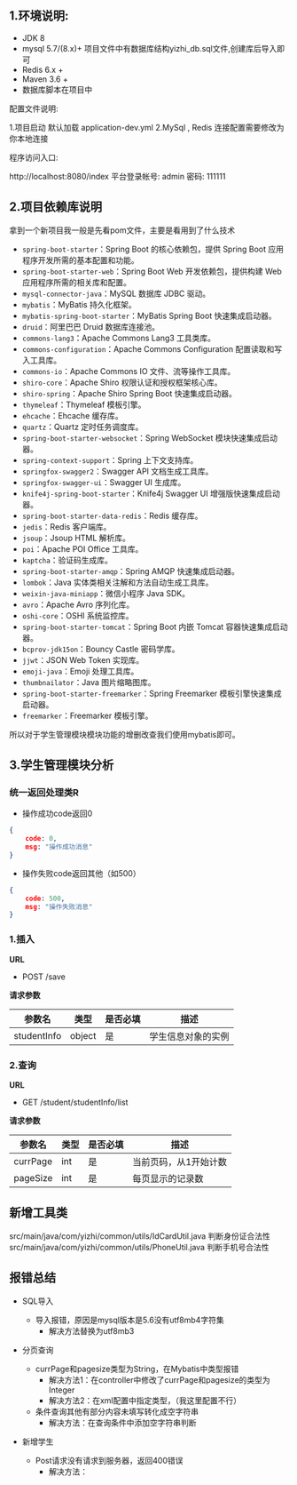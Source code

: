 ## 1.环境说明:

* JDK 8
* mysql 5.7/(8.x)+  项目文件中有数据库结构yizhi_db.sql文件,创建库后导入即可
* Redis 6.x +
* Maven 3.6 +
* 数据库脚本在项目中

配置文件说明:

1.项目启动 默认加载 application-dev.yml
2.MySql , Redis 连接配置需要修改为你本地连接

程序访问入口:

http://localhost:8080/index
平台登录帐号: admin 密码: 111111



## 2.项目依赖库说明

拿到一个新项目我一般是先看pom文件，主要是看用到了什么技术

- `spring-boot-starter`：Spring Boot 的核心依赖包，提供 Spring Boot 应用程序开发所需的基本配置和功能。
- `spring-boot-starter-web`：Spring Boot Web 开发依赖包，提供构建 Web 应用程序所需的相关库和配置。
- `mysql-connector-java`：MySQL 数据库 JDBC 驱动。
- `mybatis`：MyBatis 持久化框架。
- `mybatis-spring-boot-starter`：MyBatis Spring Boot 快速集成启动器。
- `druid`：阿里巴巴 Druid 数据库连接池。
- `commons-lang3`：Apache Commons Lang3 工具类库。
- `commons-configuration`：Apache Commons Configuration 配置读取和写入工具库。
- `commons-io`：Apache Commons IO 文件、流等操作工具库。
- `shiro-core`：Apache Shiro 权限认证和授权框架核心库。
- `shiro-spring`：Apache Shiro Spring Boot 快速集成启动器。
- `thymeleaf`：Thymeleaf 模板引擎。
- `ehcache`：Ehcache 缓存库。
- `quartz`：Quartz 定时任务调度库。
- `spring-boot-starter-websocket`：Spring WebSocket 模块快速集成启动器。
- `spring-context-support`：Spring 上下文支持库。
- `springfox-swagger2`：Swagger API 文档生成工具库。
- `springfox-swagger-ui`：Swagger UI 生成库。
- `knife4j-spring-boot-starter`：Knife4j Swagger UI 增强版快速集成启动器。
- `spring-boot-starter-data-redis`：Redis 缓存库。
- `jedis`：Redis 客户端库。
- `jsoup`：Jsoup HTML 解析库。
- `poi`：Apache POI Office 工具库。
- `kaptcha`：验证码生成库。
- `spring-boot-starter-amqp`：Spring AMQP 快速集成启动器。
- `lombok`：Java 实体类相关注解和方法自动生成工具库。
- `weixin-java-miniapp`：微信小程序 Java SDK。
- `avro`：Apache Avro 序列化库。
- `oshi-core`：OSHI 系统监控库。
- `spring-boot-starter-tomcat`：Spring Boot 内嵌 Tomcat 容器快速集成启动器。
- `bcprov-jdk15on`：Bouncy Castle 密码学库。
- `jjwt`：JSON Web Token 实现库。
- `emoji-java`：Emoji 处理工具库。
- `thumbnailator`：Java 图片缩略图库。
- `spring-boot-starter-freemarker`：Spring Freemarker 模板引擎快速集成启动器。
- `freemarker`：Freemarker 模板引擎。

所以对于学生管理模块模块功能的增删改查我们使用mybatis即可。



## 3.学生管理模块分析

### 统一返回处理类R

- 操作成功code返回0

```json
{
    code: 0,
    msg: "操作成功消息"
}
```

- 操作失败code返回其他（如500）

```json
{
    code: 500,
    msg: "操作失败消息"
}
```

### 1.插入

**URL**

- POST /save

**请求参数**

| 参数名      | 类型   | 是否必填 | 描述               |
| ----------- | ------ | -------- | ------------------ |
| studentInfo | object | 是       | 学生信息对象的实例 |

### 2.查询

**URL**

- GET /student/studentInfo/list

**请求参数**

| 参数名   | 类型 | 是否必填 | 描述                  |
| -------- | ---- | -------- | --------------------- |
| currPage | int  | 是       | 当前页码，从1开始计数 |
| pageSize | int  | 是       | 每页显示的记录数      |





## 新增工具类

src/main/java/com/yizhi/common/utils/IdCardUtil.java 判断身份证合法性
src/main/java/com/yizhi/common/utils/PhoneUtil.java 判断手机号合法性



## 报错总结

- SQL导入
  - 导入报错，原因是mysql版本是5.6没有utf8mb4字符集
    - 解决方法替换为utf8mb3



- 分页查询

  - currPage和pagesize类型为String，在Mybatis中类型报错
    - 解决方法1：在controller中修改了currPage和pagesize的类型为Integer
    - 解决方法2：在xml配置中指定类型，（我这里配置不行）
  - 条件查询其他有部分内容未填写转化成空字符串
    - 解决方法：在查询条件中添加空字符串判断

- 新增学生

  - Post请求没有请求到服务器，返回400错误
    - 解决方法：
  
  
